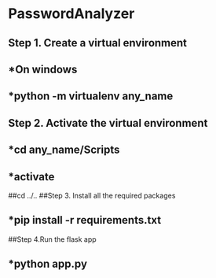 # PasswordAnalyzer
## Step 1. Create a virtual environment
## *On windows
## *python -m virtualenv any_name
## Step 2. Activate the virtual environment
## *cd any_name/Scripts
## *activate
##cd ../..
##Step 3. Install all the required packages
## *pip install -r requirements.txt
##Step 4.Run the flask app
## *python app.py
